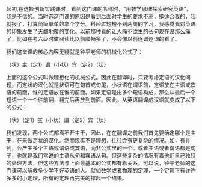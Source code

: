 起初,在选择创新实践课时，看到这门课的名称时，“用数学思维探索研究英语”，我是不信的。当时选这门课的原因是看到后面对学生的要求不高，挺适合我的，我就报了，打算简简单单的拿个学分。科经过短短不到两周的学习，我感觉我对英语的印象发生了天翻地覆的变化。以前那种看的让人痛不欲生的长句现在没那么痛了，比如在考六级时做阅读比以前顺畅多了，不会像以前逐词逐词的看了。

我们这堂课的核心内容无疑就是钟平老师的机械化公式了：

（状）主（定1）谓（小状）宾（定2）（状）

上面的这个公式叫做理想化的机械公式。因此在翻译时，只要考虑定语的汉化问题，而定状的汉化就是状语可在句首或句尾，小状语在谓语前，定语放在主语或宾语的前面，谁的定语放在谁的前面。如果定语是由多个短语构成，那么从最后一个短语一个一个往前翻，翻完后再放到前面。因此，从英语翻译成汉语就变成了以下的公式：

（状）（定1）主（小状）谓（定2）宾（状）

我们发现，两个公式都离不开主干，因此，在在翻译之前我们首先要确定哪个是主干，在来做定状的汉化。然而现实不是理想，往往会有更复杂的情况。如，有并列，会产生多个主语或谓语或宾语，而非公式里的一个。或者主语或者谓语都是句子，也就是我们常说的主语从句和宾语从句。但这些复杂的情况有着他们自己独特的处理方法，但这些方法与上面最基本的公式都有着关系。可以说，钟平老师的这门课可以解救多少学不好英语的人。就如数学或者物理的定理，一个定理下有许许多多的小定理，所有的定理再完美的撑起一个结果。